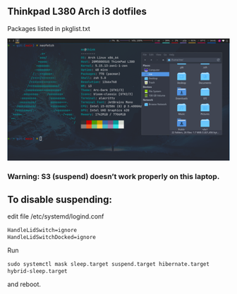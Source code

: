 ## Thinkpad L380 Arch i3 dotfiles

Packages listed in pkglist.txt

![!](https://raw.githubusercontent.com/Hukuta/dotfiles-thinkpad-l380-arch-i3/main/screenshot.png)

### Warning: S3 (suspend) doesn’t work properly on this laptop.

## To disable suspending:

edit file /etc/systemd/logind.conf 

```
HandleLidSwitch=ignore
HandleLidSwitchDocked=ignore
```

Run 

```
sudo systemctl mask sleep.target suspend.target hibernate.target hybrid-sleep.target
```

and reboot.

